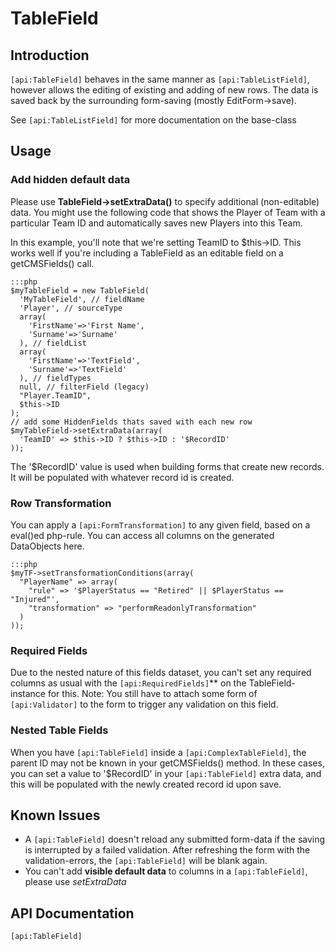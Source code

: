 # TableField

## Introduction

`[api:TableField]` behaves in the same manner as `[api:TableListField]`, however allows the editing of existing and adding of
new rows. The data is saved back by the surrounding form-saving (mostly EditForm->save).

See `[api:TableListField]` for more documentation on the base-class

## Usage

### Add hidden default data

Please use **TableField->setExtraData()** to specify additional (non-editable) data. You might use the following code
that shows the Player of Team with a particular Team ID and automatically saves new Players into this Team.

In this example, you'll note that we're setting TeamID to $this->ID.  This works well if you're including a TableField
as an editable field on a getCMSFields() call.

	:::php
	$myTableField = new TableField(
	  'MyTableField', // fieldName
	  'Player', // sourceType
	  array(
	    'FirstName'=>'First Name',
	    'Surname'=>'Surname'
	  ), // fieldList
	  array(
	    'FirstName'=>'TextField',
	    'Surname'=>'TextField'
	  ), // fieldTypes
	  null, // filterField (legacy)
	  "Player.TeamID",
	  $this->ID
	);
	// add some HiddenFields thats saved with each new row
	$myTableField->setExtraData(array(
	  'TeamID' => $this->ID ? $this->ID : '$RecordID'
	));


The '$RecordID' value is used when building forms that create new records.  It will be populated with whatever record id
is created.

### Row Transformation

You can apply a `[api:FormTransformation]` to any given field,
based on a eval()ed php-rule. You can access all columns on the generated DataObjects here.

	:::php
	$myTF->setTransformationConditions(array(
	  "PlayerName" => array(
	    "rule" => '$PlayerStatus == "Retired" || $PlayerStatus == "Injured"',
	    "transformation" => "performReadonlyTransformation"
	  )
	));


### Required Fields

Due to the nested nature of this fields dataset, you can't set any required columns as usual with the
`[api:RequiredFields]`** on the TableField-instance for this.
Note: You still have to attach some form of `[api:Validator]` to the form to trigger any validation on this field.


### Nested Table Fields

When you have `[api:TableField]` inside a `[api:ComplexTableField]`, the parent ID may not be known in your
getCMSFields() method.  In these cases, you can set a value to '$RecordID' in your `[api:TableField]` extra data, and this
will be populated with the newly created record id upon save.

## Known Issues

*  A `[api:TableField]` doesn't reload any submitted form-data if the saving is interrupted by a failed validation. After
refreshing the form with the validation-errors, the `[api:TableField]` will be blank again.
*  You can't add **visible default data** to columns in a `[api:TableField]`, please use *setExtraData*


## API Documentation

`[api:TableField]`